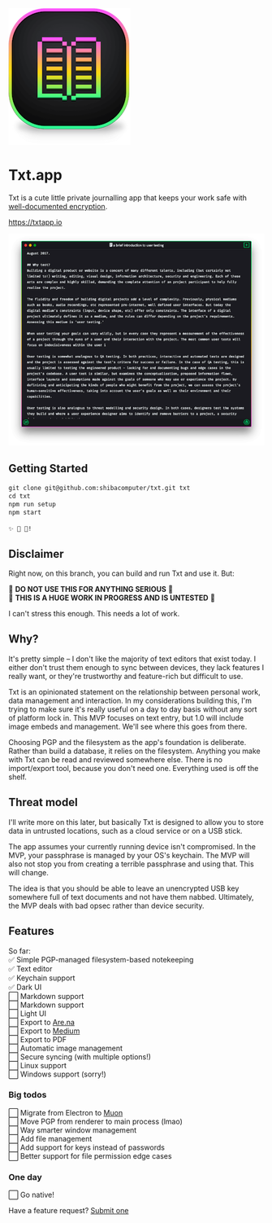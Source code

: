 ![Txt Logo](icon.png)
# Txt.app

Txt is a cute little private journalling app that keeps your work safe with
[well-documented encryption](https://en.wikipedia.org/wiki/Pretty_Good_Privacy).

https://txtapp.io

![Txt Screenshot](mvp-screenshot.png)

## Getting Started

```
git clone git@github.com:shibacomputer/txt.git txt
cd txt
npm run setup
npm start

✨ 📝 🚀!
```
## Disclaimer

Right now, on this branch, you can build and run Txt and use it. But:

🚫 **DO NOT USE THIS FOR ANYTHING SERIOUS** 🚫  
🚫 **THIS IS A HUGE WORK IN PROGRESS AND IS UNTESTED** 🚫

I can't stress this enough. This needs a lot of work.

## Why?
It's pretty simple – I don't like the majority of text editors that exist today.
I either don't trust them enough to sync between devices, they lack features
I really want, or they're trustworthy and feature-rich but difficult to use.

Txt is an opinionated statement on the relationship between personal work, data
management and interaction. In my considerations building this, I'm trying to
make sure it's really useful on a day to day basis without any sort of platform
lock in. This MVP focuses on text entry, but 1.0 will include image embeds and
management. We'll see where this goes from there.

Choosing PGP and the filesystem as the app's foundation is deliberate. Rather
than build a database, it relies on the filesystem. Anything you make with Txt
can be read and reviewed somewhere else. There is no import/export tool, because
you don't need one. Everything used is off the shelf.

## Threat model
I'll write more on this later, but basically Txt is designed to allow you to
store data in untrusted locations, such as a cloud service or on a USB stick.

The app assumes your currently running device isn't compromised. In the MVP,
your passphrase is managed by your OS's keychain. The MVP will also not stop you
from creating a terrible passphrase and using that. This will change.

The idea is that you should be able to leave an unencrypted USB key somewhere
full of text documents and not have them nabbed. Ultimately, the MVP deals with
bad opsec rather than device security.

## Features
So far:  
✅ Simple PGP-managed filesystem-based notekeeping  
✅ Text editor  
✅ Keychain support  
✅ Dark UI  
⬜️ Markdown support  
⬜️ Markdown support  
⬜️ Light UI  
⬜️ Export to [Are.na](https://are.na)  
⬜️ Export to [Medium](https://medium.com)  
⬜️ Export to PDF  
⬜️ Automatic image management  
⬜️ Secure syncing (with multiple options!)  
⬜️ Linux support  
⬜️ Windows support (sorry!)  

### Big todos
⬜️ Migrate from Electron to [Muon](https://github.com/brave/muon)  
⬜️ Move PGP from renderer to main process (lmao)  
⬜️ Way smarter window management  
⬜️ Add file management  
⬜️ Add support for keys instead of passwords  
⬜️ Better support for file permission edge cases  

### One day
⬜️ Go native!

Have a feature request? [Submit one](https://github.com/shibacomputer/txt/issues/new)
